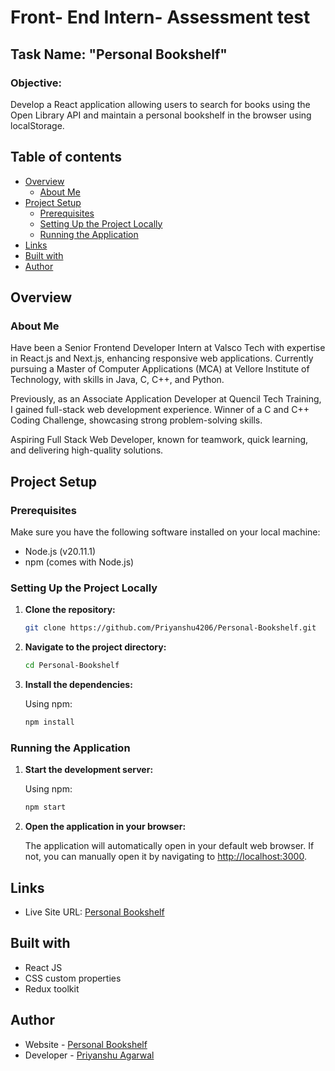 # Front- End Intern- Assessment test

## Task Name: "Personal Bookshelf"

### Objective:

Develop a React application allowing users to search for books using the Open Library API and maintain a personal bookshelf in the browser using localStorage.

## Table of contents

- [Overview](#overview)
  - [About Me](#about)
- [Project Setup](#project-setup)
  - [Prerequisites](#prerequisites)
  - [Setting Up the Project Locally](#setting-up-the-project-locally)
  - [Running the Application](#running-the-application)
- [Links](#links)
- [Built with](#built-with)
- [Author](#author)

## Overview

### About Me

Have been a Senior Frontend Developer Intern at Valsco Tech with expertise in React.js and Next.js, enhancing responsive web applications. Currently pursuing a Master of Computer Applications (MCA) at Vellore Institute of Technology, with skills in Java, C, C++, and Python.

Previously, as an Associate Application Developer at Quencil Tech Training, I gained full-stack web development experience. Winner of a C and C++ Coding Challenge, showcasing strong problem-solving skills.

Aspiring Full Stack Web Developer, known for teamwork, quick learning, and delivering high-quality solutions.

## Project Setup

### Prerequisites

Make sure you have the following software installed on your local machine:

- Node.js (v20.11.1)
- npm (comes with Node.js)

### Setting Up the Project Locally

1. **Clone the repository:**

   ```bash
   git clone https://github.com/Priyanshu4206/Personal-Bookshelf.git
   ```

2. **Navigate to the project directory:**

   ```bash
   cd Personal-Bookshelf
   ```

3. **Install the dependencies:**

   Using npm:

   ```bash
   npm install
   ```

### Running the Application

1. **Start the development server:**

   Using npm:

   ```bash
   npm start
   ```

2. **Open the application in your browser:**

   The application will automatically open in your default web browser. If not, you can manually open it by navigating to [http://localhost:3000](http://localhost:3000).

## Links

- Live Site URL: [Personal Bookshelf]()

## Built with

- React JS
- CSS custom properties
- Redux toolkit

## Author

- Website - [Personal Bookshelf](https://personal-bookshelf-rust.vercel.app/)
- Developer - [Priyanshu Agarwal](https://www.linkedin.com/in/priyanshu-ag4206/)
